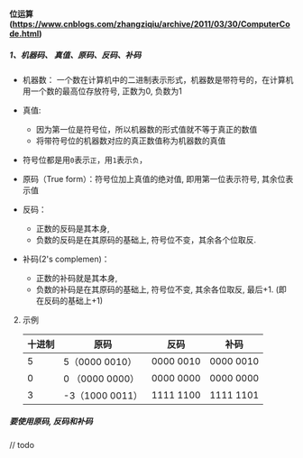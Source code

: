 #### 位运算(https://www.cnblogs.com/zhangziqiu/archive/2011/03/30/ComputerCode.html)

##### 1、机器码、 真值、原码、反码、补码

- 机器数： 一个数在计算机中的二进制表示形式，机器数是带符号的，在计算机用一个数的最高位存放符号, 正数为0, 负数为1
- 真值: 
  - 因为第一位是符号位，所以机器数的形式值就不等于真正的数值
  - 将带符号位的机器数对应的真正数值称为机器数的真值

- 符号位都是用`0`表示`正`，用`1`表示`负`，
- 原码（True form）：符号位加上真值的绝对值, 即用第一位表示符号, 其余位表示值
- 反码：
  - 正数的反码是其本身, 
  - 负数的反码是在其原码的基础上, 符号位不变，其余各个位取反.
- 补码(2's complemen)：
  - 正数的补码就是其本身, 
  - 负数的补码是在其原码的基础上, 符号位不变, 其余各位取反, 最后+1. (即在反码的基础上+1)

2. 示例

   | 十进制 | 原码            | 反码      | 补码      |
   | ------ | --------------- | --------- | --------- |
   | 5      | 5（0000 0010）  | 0000 0010 | 0000 0010 |
   | 0      | 0 （0000 0000） | 0000 0000 | 0000 0000 |
   | 3      | -3（1000 0011） | 1111 1100 | 1111 1101 |

##### 要使用原码, 反码和补码
 // todo